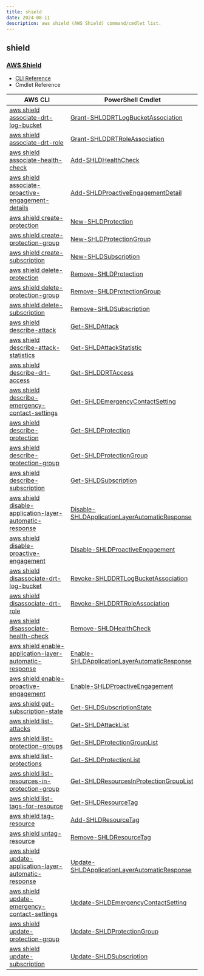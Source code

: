 ```yaml
---
title: shield
date: 2024-08-11
description: aws shield (AWS Shield) command/cmdlet list.
---
```


## shield

### [AWS Shield](https://aws.amazon.com/shield/)

* [CLI Reference](https://awscli.amazonaws.com/v2/documentation/api/latest/reference/shield/index.html)
* Cmdlet Reference

|AWS CLI|PowerShell Cmdlet|
|----|----|
|[aws shield associate-drt-log-bucket](https://awscli.amazonaws.com/v2/documentation/api/latest/reference/shield/associate-drt-log-bucket.html)|[Grant-SHLDDRTLogBucketAssociation](https://docs.aws.amazon.com/powershell/latest/reference/items/Grant-SHLDDRTLogBucketAssociation.html)|
|[aws shield associate-drt-role](https://awscli.amazonaws.com/v2/documentation/api/latest/reference/shield/associate-drt-role.html)|[Grant-SHLDDRTRoleAssociation](https://docs.aws.amazon.com/powershell/latest/reference/items/Grant-SHLDDRTRoleAssociation.html)|
|[aws shield associate-health-check](https://awscli.amazonaws.com/v2/documentation/api/latest/reference/shield/associate-health-check.html)|[Add-SHLDHealthCheck](https://docs.aws.amazon.com/powershell/latest/reference/items/Add-SHLDHealthCheck.html)|
|[aws shield associate-proactive-engagement-details](https://awscli.amazonaws.com/v2/documentation/api/latest/reference/shield/associate-proactive-engagement-details.html)|[Add-SHLDProactiveEngagementDetail](https://docs.aws.amazon.com/powershell/latest/reference/items/Add-SHLDProactiveEngagementDetail.html)|
|[aws shield create-protection](https://awscli.amazonaws.com/v2/documentation/api/latest/reference/shield/create-protection.html)|[New-SHLDProtection](https://docs.aws.amazon.com/powershell/latest/reference/items/New-SHLDProtection.html)|
|[aws shield create-protection-group](https://awscli.amazonaws.com/v2/documentation/api/latest/reference/shield/create-protection-group.html)|[New-SHLDProtectionGroup](https://docs.aws.amazon.com/powershell/latest/reference/items/New-SHLDProtectionGroup.html)|
|[aws shield create-subscription](https://awscli.amazonaws.com/v2/documentation/api/latest/reference/shield/create-subscription.html)|[New-SHLDSubscription](https://docs.aws.amazon.com/powershell/latest/reference/items/New-SHLDSubscription.html)|
|[aws shield delete-protection](https://awscli.amazonaws.com/v2/documentation/api/latest/reference/shield/delete-protection.html)|[Remove-SHLDProtection](https://docs.aws.amazon.com/powershell/latest/reference/items/Remove-SHLDProtection.html)|
|[aws shield delete-protection-group](https://awscli.amazonaws.com/v2/documentation/api/latest/reference/shield/delete-protection-group.html)|[Remove-SHLDProtectionGroup](https://docs.aws.amazon.com/powershell/latest/reference/items/Remove-SHLDProtectionGroup.html)|
|[aws shield delete-subscription](https://awscli.amazonaws.com/v2/documentation/api/latest/reference/shield/delete-subscription.html)|[Remove-SHLDSubscription](https://docs.aws.amazon.com/powershell/latest/reference/items/Remove-SHLDSubscription.html)|
|[aws shield describe-attack](https://awscli.amazonaws.com/v2/documentation/api/latest/reference/shield/describe-attack.html)|[Get-SHLDAttack](https://docs.aws.amazon.com/powershell/latest/reference/items/Get-SHLDAttack.html)|
|[aws shield describe-attack-statistics](https://awscli.amazonaws.com/v2/documentation/api/latest/reference/shield/describe-attack-statistics.html)|[Get-SHLDAttackStatistic](https://docs.aws.amazon.com/powershell/latest/reference/items/Get-SHLDAttackStatistic.html)|
|[aws shield describe-drt-access](https://awscli.amazonaws.com/v2/documentation/api/latest/reference/shield/describe-drt-access.html)|[Get-SHLDDRTAccess](https://docs.aws.amazon.com/powershell/latest/reference/items/Get-SHLDDRTAccess.html)|
|[aws shield describe-emergency-contact-settings](https://awscli.amazonaws.com/v2/documentation/api/latest/reference/shield/describe-emergency-contact-settings.html)|[Get-SHLDEmergencyContactSetting](https://docs.aws.amazon.com/powershell/latest/reference/items/Get-SHLDEmergencyContactSetting.html)|
|[aws shield describe-protection](https://awscli.amazonaws.com/v2/documentation/api/latest/reference/shield/describe-protection.html)|[Get-SHLDProtection](https://docs.aws.amazon.com/powershell/latest/reference/items/Get-SHLDProtection.html)|
|[aws shield describe-protection-group](https://awscli.amazonaws.com/v2/documentation/api/latest/reference/shield/describe-protection-group.html)|[Get-SHLDProtectionGroup](https://docs.aws.amazon.com/powershell/latest/reference/items/Get-SHLDProtectionGroup.html)|
|[aws shield describe-subscription](https://awscli.amazonaws.com/v2/documentation/api/latest/reference/shield/describe-subscription.html)|[Get-SHLDSubscription](https://docs.aws.amazon.com/powershell/latest/reference/items/Get-SHLDSubscription.html)|
|[aws shield disable-application-layer-automatic-response](https://awscli.amazonaws.com/v2/documentation/api/latest/reference/shield/disable-application-layer-automatic-response.html)|[Disable-SHLDApplicationLayerAutomaticResponse](https://docs.aws.amazon.com/powershell/latest/reference/items/Disable-SHLDApplicationLayerAutomaticResponse.html)|
|[aws shield disable-proactive-engagement](https://awscli.amazonaws.com/v2/documentation/api/latest/reference/shield/disable-proactive-engagement.html)|[Disable-SHLDProactiveEngagement](https://docs.aws.amazon.com/powershell/latest/reference/items/Disable-SHLDProactiveEngagement.html)|
|[aws shield disassociate-drt-log-bucket](https://awscli.amazonaws.com/v2/documentation/api/latest/reference/shield/disassociate-drt-log-bucket.html)|[Revoke-SHLDDRTLogBucketAssociation](https://docs.aws.amazon.com/powershell/latest/reference/items/Revoke-SHLDDRTLogBucketAssociation.html)|
|[aws shield disassociate-drt-role](https://awscli.amazonaws.com/v2/documentation/api/latest/reference/shield/disassociate-drt-role.html)|[Revoke-SHLDDRTRoleAssociation](https://docs.aws.amazon.com/powershell/latest/reference/items/Revoke-SHLDDRTRoleAssociation.html)|
|[aws shield disassociate-health-check](https://awscli.amazonaws.com/v2/documentation/api/latest/reference/shield/disassociate-health-check.html)|[Remove-SHLDHealthCheck](https://docs.aws.amazon.com/powershell/latest/reference/items/Remove-SHLDHealthCheck.html)|
|[aws shield enable-application-layer-automatic-response](https://awscli.amazonaws.com/v2/documentation/api/latest/reference/shield/enable-application-layer-automatic-response.html)|[Enable-SHLDApplicationLayerAutomaticResponse](https://docs.aws.amazon.com/powershell/latest/reference/items/Enable-SHLDApplicationLayerAutomaticResponse.html)|
|[aws shield enable-proactive-engagement](https://awscli.amazonaws.com/v2/documentation/api/latest/reference/shield/enable-proactive-engagement.html)|[Enable-SHLDProactiveEngagement](https://docs.aws.amazon.com/powershell/latest/reference/items/Enable-SHLDProactiveEngagement.html)|
|[aws shield get-subscription-state](https://awscli.amazonaws.com/v2/documentation/api/latest/reference/shield/get-subscription-state.html)|[Get-SHLDSubscriptionState](https://docs.aws.amazon.com/powershell/latest/reference/items/Get-SHLDSubscriptionState.html)|
|[aws shield list-attacks](https://awscli.amazonaws.com/v2/documentation/api/latest/reference/shield/list-attacks.html)|[Get-SHLDAttackList](https://docs.aws.amazon.com/powershell/latest/reference/items/Get-SHLDAttackList.html)|
|[aws shield list-protection-groups](https://awscli.amazonaws.com/v2/documentation/api/latest/reference/shield/list-protection-groups.html)|[Get-SHLDProtectionGroupList](https://docs.aws.amazon.com/powershell/latest/reference/items/Get-SHLDProtectionGroupList.html)|
|[aws shield list-protections](https://awscli.amazonaws.com/v2/documentation/api/latest/reference/shield/list-protections.html)|[Get-SHLDProtectionList](https://docs.aws.amazon.com/powershell/latest/reference/items/Get-SHLDProtectionList.html)|
|[aws shield list-resources-in-protection-group](https://awscli.amazonaws.com/v2/documentation/api/latest/reference/shield/list-resources-in-protection-group.html)|[Get-SHLDResourcesInProtectionGroupList](https://docs.aws.amazon.com/powershell/latest/reference/items/Get-SHLDResourcesInProtectionGroupList.html)|
|[aws shield list-tags-for-resource](https://awscli.amazonaws.com/v2/documentation/api/latest/reference/shield/list-tags-for-resource.html)|[Get-SHLDResourceTag](https://docs.aws.amazon.com/powershell/latest/reference/items/Get-SHLDResourceTag.html)|
|[aws shield tag-resource](https://awscli.amazonaws.com/v2/documentation/api/latest/reference/shield/tag-resource.html)|[Add-SHLDResourceTag](https://docs.aws.amazon.com/powershell/latest/reference/items/Add-SHLDResourceTag.html)|
|[aws shield untag-resource](https://awscli.amazonaws.com/v2/documentation/api/latest/reference/shield/untag-resource.html)|[Remove-SHLDResourceTag](https://docs.aws.amazon.com/powershell/latest/reference/items/Remove-SHLDResourceTag.html)|
|[aws shield update-application-layer-automatic-response](https://awscli.amazonaws.com/v2/documentation/api/latest/reference/shield/update-application-layer-automatic-response.html)|[Update-SHLDApplicationLayerAutomaticResponse](https://docs.aws.amazon.com/powershell/latest/reference/items/Update-SHLDApplicationLayerAutomaticResponse.html)|
|[aws shield update-emergency-contact-settings](https://awscli.amazonaws.com/v2/documentation/api/latest/reference/shield/update-emergency-contact-settings.html)|[Update-SHLDEmergencyContactSetting](https://docs.aws.amazon.com/powershell/latest/reference/items/Update-SHLDEmergencyContactSetting.html)|
|[aws shield update-protection-group](https://awscli.amazonaws.com/v2/documentation/api/latest/reference/shield/update-protection-group.html)|[Update-SHLDProtectionGroup](https://docs.aws.amazon.com/powershell/latest/reference/items/Update-SHLDProtectionGroup.html)|
|[aws shield update-subscription](https://awscli.amazonaws.com/v2/documentation/api/latest/reference/shield/update-subscription.html)|[Update-SHLDSubscription](https://docs.aws.amazon.com/powershell/latest/reference/items/Update-SHLDSubscription.html)|

